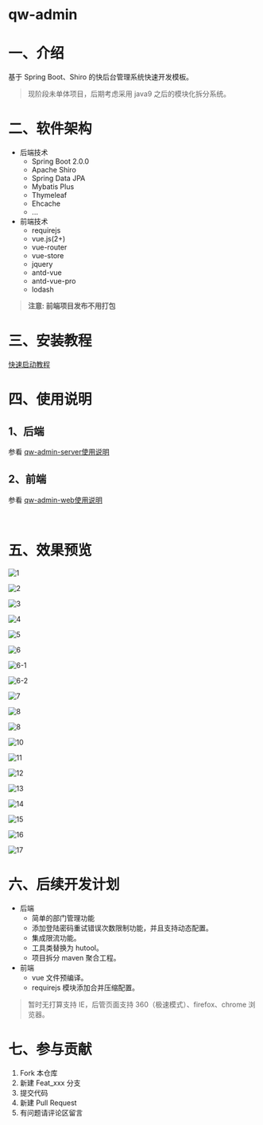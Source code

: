 # qw-admin

# 一、介绍

基于 Spring Boot、Shiro 的快后台管理系统快速开发模板。

> 现阶段未单体项目，后期考虑采用 java9 之后的模块化拆分系统。

# 二、软件架构

- 后端技术
  - Spring Boot 2.0.0
  - Apache Shiro
  - Spring Data JPA
  - Mybatis Plus
  - Thymeleaf
  - Ehcache
  - ...
- 前端技术
  - requirejs
  - vue.js(2+)
  - vue-router
  - vue-store
  - jquery
  - antd-vue
  - antd-vue-pro
  - lodash

> **注意: 前端项目发布不用打包**

# 三、安装教程

[快速启动教程](./doc/quickly-start.md)

# 四、使用说明

## 1、后端

参看 [qw-admin-server使用说明](doc/server-readme.md)

## 2、前端

参看 [qw-admin-web使用说明](doc/client-readme.md)

​	

# 五、效果预览

![1](./doc/imgs/1.png)

![2](doc/imgs/2.png)


![3](doc/imgs/3.png)


![4](doc/imgs/4.png)


![5](doc/imgs/5.png)


![6](doc/imgs/6.png)


![6-1](doc/imgs/6-1.png)


![6-2](doc/imgs/6-2.png)


![7](doc/imgs/7.png)


![8](doc/imgs/8.png)


![8](doc/imgs/9.png)


![10](doc/imgs/10.png)


![11](doc/imgs/11.png)


![12](doc/imgs/12.png)


![13](doc/imgs/13.png)


![14](doc/imgs/14.png)


![15](doc/imgs/15.png)


![16](doc/imgs/16.png)


![17](doc/imgs/17.png)



# 六、后续开发计划

- 后端
  - 简单的部门管理功能
  - 添加登陆密码重试错误次数限制功能，并且支持动态配置。
  - 集成限流功能。
  - 工具类替换为 hutool。
  - 项目拆分 maven 聚合工程。
- 前端
  - vue 文件预编译。
  - requirejs 模块添加合并压缩配置。

> 暂时无打算支持 IE，后管页面支持 360（极速模式）、firefox、chrome 浏览器。

# 七、参与贡献

1.  Fork 本仓库
2.  新建 Feat_xxx 分支
3.  提交代码
4.  新建 Pull Request
5.  有问题请评论区留言

